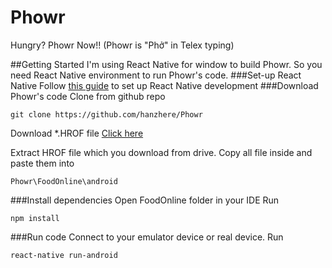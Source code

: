 # Phowr

Hungry? Phowr Now!!
(Phowr is "Phở" in Telex typing)

##Getting Started
I'm using React Native for window to build Phowr. So you need React Native environment to run Phowr's code.
###Set-up React Native
Follow [this guide](https://shift.infinite.red/getting-started-with-react-native-development-on-windows-90d85a72ae65) to set up React Native development
###Download Phowr's code
Clone from github repo

```
git clone https://github.com/hanzhere/Phowr
```

Download \*.HROF file
[Click here](https://drive.google.com/file/d/1Q_qTMw3OuTFifPJvTukdpayDxLHam5yV/view?usp=sharing)

Extract HROF file which you download from drive. Copy all file inside and paste them into

```
Phowr\FoodOnline\android
```

###Install dependencies
Open FoodOnline folder in your IDE
Run

```
npm install
```

###Run code
Connect to your emulator device or real device.
Run

```
react-native run-android
```
